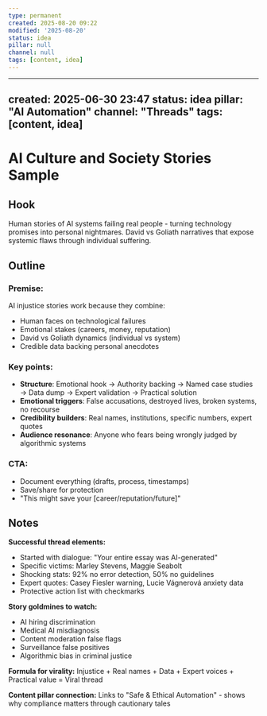 ```yaml
---
type: permanent
created: 2025-08-20 09:22
modified: '2025-08-20'
status: idea
pillar: null
channel: null
tags: [content, idea]
---
```

---
created: 2025-06-30 23:47
status: idea
pillar: "AI Automation"
channel: "Threads"
tags: [content, idea]
---

# AI Culture and Society Stories Sample

## Hook

Human stories of AI systems failing real people - turning technology promises into personal nightmares. David vs Goliath narratives that expose systemic flaws through individual suffering.

## Outline

### Premise:

AI injustice stories work because they combine:

- Human faces on technological failures
- Emotional stakes (careers, money, reputation)
- David vs Goliath dynamics (individual vs system)
- Credible data backing personal anecdotes

### Key points:

- **Structure**: Emotional hook → Authority backing → Named case studies → Data dump → Expert validation → Practical solution
- **Emotional triggers**: False accusations, destroyed lives, broken systems, no recourse
- **Credibility builders**: Real names, institutions, specific numbers, expert quotes
- **Audience resonance**: Anyone who fears being wrongly judged by algorithmic systems

### CTA:

- Document everything (drafts, process, timestamps)
- Save/share for protection
- "This might save your [career/reputation/future]"

## Notes

**Successful thread elements:**

- Started with dialogue: "Your entire essay was AI-generated"
- Specific victims: Marley Stevens, Maggie Seabolt
- Shocking stats: 92% no error detection, 50% no guidelines
- Expert quotes: Casey Fiesler warning, Lucie Vágnerová anxiety data
- Protective action list with checkmarks

**Story goldmines to watch:**

- AI hiring discrimination
- Medical AI misdiagnosis
- Content moderation false flags
- Surveillance false positives
- Algorithmic bias in criminal justice

**Formula for virality:** Injustice + Real names + Data + Expert voices + Practical value = Viral thread

**Content pillar connection:** Links to "Safe & Ethical Automation" - shows why compliance matters through cautionary tales
